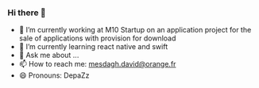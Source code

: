 ### Hi there 👋

- 🔭 I’m currently working at M10 Startup on an application project for the sale of applications with provision for download
- 🌱 I’m currently learning react native and swift
- 💬 Ask me about ...
- 📫 How to reach me: mesdagh.david@orange.fr
- 😄 Pronouns: DepaZz
